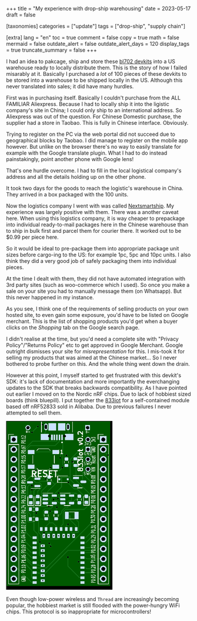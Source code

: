 +++
title = "My experience with drop-ship warehousing"
date = 2023-05-17
draft = false

[taxonomies]
categories = ["update"]
tags = ["drop-ship", "supply chain"]

[extra]
lang = "en"
toc = true
comment = false
copy = true
math = false
mermaid = false
outdate_alert = false
outdate_alert_days = 120
display_tags = true
truncate_summary = false
+++

I had an idea to pakcage, ship and store these [bl702 devkits](@/blog/xt-zb1-bl702.md) into a US warehouse ready to locally distribute them. This is the story of how I failed misarably at it. Basically I purchased a *lot* of 100 pieces of these devkits to be stored into a warehouse to be shipped locally in the US. Although this never translated into sales; it did have many hurdles.

First was in purchasing itself. Basically I couldn't purchase from the ALL FAMILIAR Aliexpress. Because I had to locally ship it into the ligistic company's site in China; I could only ship to an international address. So Aliexpress was out of the question. For Chinese Domestic purchase, the supplier had a store in Taobao. This is fully in Chinese interface. Obviously.

Trying to register on the PC via the web portal did not succeed due to geographical blocks by Taobao. I did manage to register on the mobile app however. But unlike on the browser there's no way to easily translate for example with the Google translate plugin. What I had to do instead painstakingly, point another phone with Google lens!

That's one hurdle overcome. I had to fill in the local logistical company's address and all the details holding up on the other phone.

It took two days for the goods to reach the logistic's warehouse in China. They arrived in a box packaged with the 100 units.

Now the logistics company I went with was called [Nextsmartship](https://www.nextsmartship.com/). My experience was largely positive with them. There was a another caveat here. When using this logistics company, it is way cheaper to prepackage into individual ready-to-mail packages here in the Chinese warehouse than to ship in bulk first and parcel them for courier there. It worked out to be $0.99 per piece here.

So it would be ideal to pre-package them into appropriate package unit sizes before cargo-ing to the US: for example 1pc, 5pc and 10pc units. I also think they did a very good job of safely packaging them into individual pieces.

At the time I dealt with them, they did not have automated integration with 3rd party sites (such as woo-commerce which I used). So once you make a sale on your site you had to manually message them (on Whatsapp). But this never happened in my instance.

As you see, I think one of the requirements of selling products on your own hosted site, to even gain some exposure, you'd have to be listed on Google merchant. This is the list of shopping products you'd get when a buyer clicks on the *Shopping* tab on the Google search page.

I didn't realise at the time, but you'd need a complete site with "Privacy Policy"/"Returns Policy" etc to get approved in Google Merchant. Google outright dismisses your site for *misrepresentation* for this. I mis-took it for selling my products that was aimed at the Chinese market... So I never bothered to probe further on this. And the whole thing went down the drain.

However at this point, I myself started to get frustrated with this devkit's SDK: it's lack of documentation and more importantly the everchanging updates to the SDK that breaks backwards compatibility. As I have pointed out earlier I moved on to the Nordic nRF chips. Due to lack of hobbiest sized boards (think bluepill). I put together the [833iot](https://github.com/ntn888/833iot) for a self-contained module based off nRF52833 sold in Alibaba. Due to previous failures I never attempted to sell them.

![833iot pcb](/img/wSONlPv.png)

Even though low-power wireless and `Thread` are increasingly becoming popular, the hobbiest market is still flooded with the power-hungry WiFi chips. This protocol is so inappropriate for microcontrollers!
